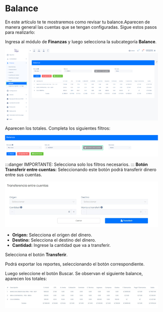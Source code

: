 # Balance

En este artículo te te mostraremos como revisar tu balance.Aparecen de manera general las cuentas que se tengan configuradas. Sigue estos pasos para realizarlo:

Ingresa al módulo de **Finanzas** y luego selecciona la subcategoría **Balance**.

![Alt text](img/balancejpg.jpg)

Aparecen los totales. Completa los siguientes filtros:

![Alt text](img/balance2.jpg)

:::danger IMPORTANTE:
Selecciona solo los filtros necesarios.
:::
**Botón Transferir entre cuentas:** Seleccionando este botón podrá transferir dinero entre sus cuentas.

![Alt text](img/balance3.jpg)

- **Origen:** Selecciona el origen del dinero.
- **Destino:** Selecciona el destino del dinero.
- **Cantidad:** Ingrese la cantidad que va a transferir.

Selecciona el botón **Transferir**.

Podrá exportar los reportes, seleccionando el botón correspondiente.

Luego seleccione el botón Buscar. Se observan el siguiente balance, aparecen los totales:

![Alt text](img/balance4.jpg)
